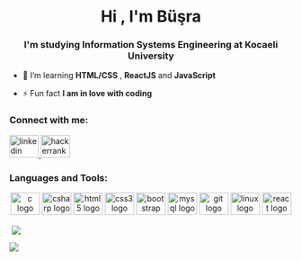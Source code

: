 <h1 align="center">Hi , I'm Büşra </h1>
<h3 align="center">I'm studying Information Systems Engineering at Kocaeli University</h3>


- 🌱 I’m learning **HTML/CSS** , **ReactJS** and **JavaScript**

- ⚡ Fun fact **I am in love with coding**

<h3 align="left">Connect with me:</h3>
<p align="left">
 <a href="[https://www.linkedin.com/in/zehra-%C3%A7ak%C4%B1r-625350204/](https://www.linkedin.com/in/b%C3%BC%C5%9Fra-%C3%A7elik%C3%A7io%C4%9Flu-98090619b/)" target="_blank">
    <img src="https://raw.githubusercontent.com/maurodesouza/profile-readme-generator/master/src/assets/icons/social/linkedin/default.svg" width="52" height="40" alt="linkedin logo"  />
  </a>
 <a href="https://www.hackerrank.com/busra_9841" target="_blank">
    <img src="https://raw.githubusercontent.com/maurodesouza/profile-readme-generator/master/src/assets/icons/social/hackerrank/default.svg" width="52" height="40" alt="hackerrank logo"  />
  </a>
</p>

<h3 align="left">Languages and Tools:</h3>
<div align="center">
<img src="https://cdn.jsdelivr.net/gh/devicons/devicon/icons/c/c-original.svg" height="40" width="52" alt="c logo"  />
<img src="https://cdn.jsdelivr.net/gh/devicons/devicon/icons/csharp/csharp-original.svg" height="40" width="52" alt="csharp logo"  />
<img src="https://cdn.jsdelivr.net/gh/devicons/devicon/icons/html5/html5-original.svg" height="40" width="52" alt="html5 logo"  />
<img src="https://cdn.jsdelivr.net/gh/devicons/devicon/icons/css3/css3-original.svg" height="40" width="52" alt="css3 logo"  />
<img src="https://cdn.jsdelivr.net/gh/devicons/devicon/icons/bootstrap/bootstrap-original.svg" height="40" width="52" alt="bootstrap logo"  />
<img src="https://cdn.jsdelivr.net/gh/devicons/devicon/icons/mysql/mysql-original.svg" height="40" width="52" alt="mysql logo"  />
<img src="https://cdn.jsdelivr.net/gh/devicons/devicon/icons/git/git-original.svg" height="40" width="52" alt="git logo"  />
<img src="https://cdn.jsdelivr.net/gh/devicons/devicon/icons/linux/linux-original.svg" height="40" width="52" alt="linux logo"  />
<img src="https://cdn.jsdelivr.net/gh/devicons/devicon/icons/react/react-original.svg" height="40" width="52" alt="react logo"  />
  </div>


<p>&nbsp;<img align="center" src="https://github-readme-stats.vercel.app/api?username=busracelikcioglu&show_icons=true&locale=en" /></p>

<p><img align="center" src="https://github-readme-streak-stats.herokuapp.com?user=busracelikcioglu&theme=rose&hide_border=&locale=tr" /></p>
